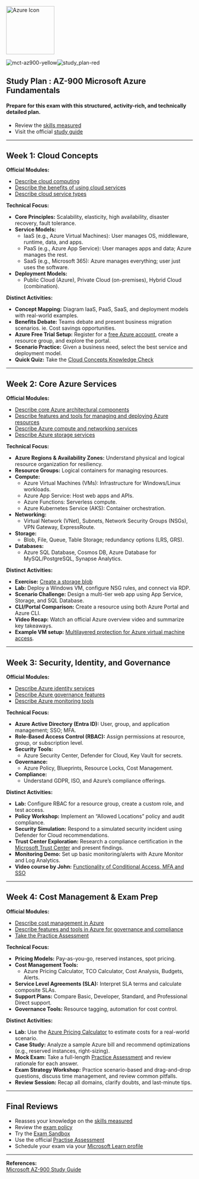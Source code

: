 
<img src="https://cdn.jsdelivr.net/gh/devicons/devicon/icons/azure/azure-original.svg" alt="Azure Icon" width="130"/>

![mct-az900-yellow](https://img.shields.io/badge/mct-az900-yellow)![study_plan-red](https://img.shields.io/badge/study_plan-red)

## Study Plan : AZ-900 Microsoft Azure Fundamentals 
#### Prepare for this exam with this structured, activity-rich, and technically detailed plan.  
- Review the [skills measured](https://learn.microsoft.com/en-us/credentials/certifications/resources/study-guides/az-900#review-the-skills-measured-as-of-january-23-2024)
- Visit the official [study guide](https://learn.microsoft.com/en-us/credentials/certifications/resources/study-guides/az-900)

---

<!--
![Cloud Icon](https://img.icons8.com/ios-filled/100/000000/cloud.png) -->

## Week 1: Cloud Concepts

**Official Modules:**
- [Describe cloud computing](https://learn.microsoft.com/en-us/training/modules/describe-cloud-compute/)
- [Describe the benefits of using cloud services](https://learn.microsoft.com/en-us/training/modules/describe-benefits-cloud-services/)
- [Describe cloud service types](https://learn.microsoft.com/en-us/training/modules/describe-cloud-service-types/)

**Technical Focus:**
- **Core Principles:** Scalability, elasticity, high availability, disaster recovery, fault tolerance.
- **Service Models:**  
  - IaaS (e.g., Azure Virtual Machines): User manages OS, middleware, runtime, data, and apps.
  - PaaS (e.g., Azure App Service): User manages apps and data; Azure manages the rest.
  - SaaS (e.g., Microsoft 365): Azure manages everything; user just uses the software.
- **Deployment Models:**  
  - Public Cloud (Azure), Private Cloud (on-premises), Hybrid Cloud (combination).

**Distinct Activities:**
- **Concept Mapping:** Diagram IaaS, PaaS, SaaS, and deployment models with real-world examples.
- **Benefits Debate:** Teams debate and present business migration scenarios. ie. Cost savings opportunities.
- **Azure Free Trial Setup:** Register for a [free Azure account](https://azure.microsoft.com/en-ca/Free), create a resource group, and explore the portal.
- **Scenario Practice:** Given a business need, select the best service and deployment model.
- **Quick Quiz:** Take the [Cloud Concepts Knowledge Check](https://learn.microsoft.com/training/modules/describe-cloud-compute/7-knowledge-check/)

---

## Week 2: Core Azure Services

**Official Modules:**
- [Describe core Azure architectural components](https://learn.microsoft.com/en-us/training/modules/describe-core-architectural-components-of-azure/)
- [Describe features and tools for managing and deploying Azure resources](https://learn.microsoft.com/en-us/training/modules/describe-features-tools-manage-deploy-azure-resources/)
- [Describe Azure compute and networking services](https://learn.microsoft.com/en-us/training/modules/describe-azure-compute-networking-services/)
- [Describe Azure storage services](https://learn.microsoft.com/en-us/training/modules/describe-azure-storage-services/)

**Technical Focus:**
- **Azure Regions & Availability Zones:** Understand physical and logical resource organization for resiliency.
- **Resource Groups:** Logical containers for managing resources.
- **Compute:**  
  - Azure Virtual Machines (VMs): Infrastructure for Windows/Linux workloads.
  - Azure App Service: Host web apps and APIs.
  - Azure Functions: Serverless compute.
  - Azure Kubernetes Service (AKS): Container orchestration.
- **Networking:**  
  - Virtual Network (VNet), Subnets, Network Security Groups (NSGs), VPN Gateway, ExpressRoute.
- **Storage:**  
  - Blob, File, Queue, Table Storage; redundancy options (LRS, GRS).
- **Databases:**  
  - Azure SQL Database, Cosmos DB, Azure Database for MySQL/PostgreSQL, Synapse Analytics.

**Distinct Activities:**
- **Exercise:** [Create a storage blob](https://learn.microsoft.com/en-ca/training/modules/describe-azure-storage-services/5-exercise-create-storage-blob/?ns-enrollment-type=learningpath&ns-enrollment-id=learn.wwl.azure-fundamentals-describe-azure-architecture-services)
- **Lab:** Deploy a Windows VM, configure NSG rules, and connect via RDP.
- **Scenario Challenge:** Design a multi-tier web app using App Service, Storage, and SQL Database.
- **CLI/Portal Comparison:** Create a resource using both Azure Portal and Azure CLI.
- **Video Recap:** Watch an official Azure overview video and summarize key takeaways.
- **Example VM setup:** [Multilayered protection for Azure virtual machine access](/Week%202/Multilayered-protection-azure-vm-architecture-diagram.svg).

---

## Week 3: Security, Identity, and Governance

**Official Modules:**
- [Describe Azure identity services](https://learn.microsoft.com/en-us/training/modules/describe-azure-identity-access-security/)
- [Describe Azure governance features](https://learn.microsoft.com/en-us/training/modules/describe-features-tools-azure-for-governance-compliance/)
- [Describe Azure monitoring tools](https://learn.microsoft.com/en-us/training/modules/describe-monitoring-tools-azure/)

**Technical Focus:**
- **Azure Active Directory (Entra ID):** User, group, and application management; SSO; MFA.
- **Role-Based Access Control (RBAC):** Assign permissions at resource, group, or subscription level.
- **Security Tools:**  
  - Azure Security Center, Defender for Cloud, Key Vault for secrets.
- **Governance:**  
  - Azure Policy, Blueprints, Resource Locks, Cost Management.
- **Compliance:**  
  - Understand GDPR, ISO, and Azure’s compliance offerings.

**Distinct Activities:**
- **Lab:** Configure RBAC for a resource group, create a custom role, and test access.
- **Policy Workshop:** Implement an “Allowed Locations” policy and audit compliance.
- **Security Simulation:** Respond to a simulated security incident using Defender for Cloud recommendations.
- **Trust Center Exploration:** Research a compliance certification in the [Microsoft Trust Center](https://servicetrust.microsoft.com/) and present findings.
- **Monitoring Demo:** Set up basic monitoring/alerts with Azure Monitor and Log Analytics.
- **Video course by John:** [Functionality of Conditional Access, MFA and SSO ](https://youtu.be/DFwERh9Xxk0?si=eX3BLgAgfH9J0WBm)

---

## Week 4: Cost Management & Exam Prep

**Official Modules:**
- [Describe cost management in Azure](https://learn.microsoft.com/en-us/training/modules/describe-cost-management-azure/)
- [Describe features and tools in Azure for governance and compliance](https://learn.microsoft.com/en-us/training/modules/describe-features-tools-azure-for-governance-compliance/)
- [Take the Practice Assessment](https://learn.microsoft.com/en-us/credentials/certifications/resources/study-guides/az-900#take-a-free-practice-assessment)

**Technical Focus:**
- **Pricing Models:** Pay-as-you-go, reserved instances, spot pricing.
- **Cost Management Tools:**  
  - Azure Pricing Calculator, TCO Calculator, Cost Analysis, Budgets, Alerts.
- **Service Level Agreements (SLA):** Interpret SLA terms and calculate composite SLAs.
- **Support Plans:** Compare Basic, Developer, Standard, and Professional Direct support.
- **Governance Tools:** Resource tagging, automation for cost control.

**Distinct Activities:**
- **Lab:** Use the [Azure Pricing Calculator](https://azure.microsoft.com/en-us/pricing/calculator/) to estimate costs for a real-world scenario.
- **Case Study:** Analyze a sample Azure bill and recommend optimizations (e.g., reserved instances, right-sizing).
- **Mock Exam:** Take a full-length [Practice Assessment](https://learn.microsoft.com/en-us/credentials/certifications/resources/study-guides/az-900#take-a-free-practice-assessment) and review rationale for each answer.
- **Exam Strategy Workshop:** Practice scenario-based and drag-and-drop questions, discuss time management, and review common pitfalls.
- **Review Session:** Recap all domains, clarify doubts, and last-minute tips.

---

## Final Reviews

- Reasses your knowledge on the [skills measured](https://learn.microsoft.com/en-us/credentials/certifications/resources/study-guides/az-900#review-the-skills-measured-as-of-january-23-2024)
- Review the [exam policy](https://learn.microsoft.com/en-us/credentials/support/exam-duration-exam-experience)
- Try the [Exam Sandbox](https://learn.microsoft.com/en-us/credentials/certifications/resources/study-guides/az-900#exam-sandbox)
- Use the official [Practise Assessment](https://learn.microsoft.com/en-us/credentials/certifications/azure-fundamentals/practice/assessment?assessment-type=practice&assessmentId=23&practice-assessment-type=certification)
- Schedule your exam via your [Microsoft Learn profile](https://learn.microsoft.com/en-us/credentials/certifications/resources/study-guides/az-900#your-microsoft-learn-profile)

---

**References:**  
[Microsoft AZ-900 Study Guide](https://learn.microsoft.com/en-us/credentials/certifications/resources/study-guides/az-900)
